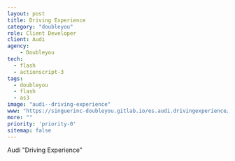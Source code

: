 ```yaml
---
layout: post
title: Driving Experience
category: "doubleyou"
role: Client Developer
client: Audi
agency:
    - Doubleyou
tech:
  - flash
  - actionscript-3
tags:
  - doubleyou
  - flash
  - as3
image: "audi--driving-experience"
www: "https://singuerinc-doubleyou.gitlab.io/es.audi.drivingexperience/"
more: ""
priority: 'priority-0'
sitemap: false
---
```


Audi "Driving Experience"
